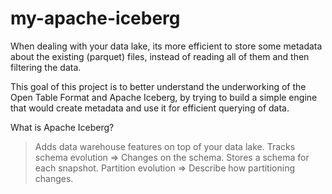 # my-apache-iceberg

When dealing with your data lake, its more efficient to store some metadata about the existing (parquet) files,
instead of reading all of them and then filtering the data. 

This goal of this project is to better understand the underworking of the Open Table Format and Apache Iceberg,
by trying to build a simple engine that would create metadata and use it for efficient querying of data.



What is Apache Iceberg?
> Adds data warehouse features on top of your data lake.
> Tracks schema evolution => Changes on the schema. Stores a schema for each snapshot.
> Partition evolution => Describe how partitioning changes.